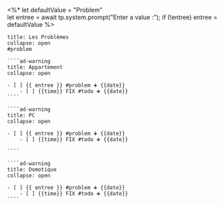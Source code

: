  <%*
let defaultValue = "Problem"  
let entree = await tp.system.prompt("Enter a value :");
if (!entree) entree = defaultValue
%>

`````ad-danger
title: Les Problèmes
collapse: open
#problem

````ad-warning
title: Appartement
collapse: open

- [ ] {{ entree }} #problem ➕ {{date}}  
	- [ ] {{time}} FIX #todo ➕ {{date}}  
````

````ad-warning
title: PC
collapse: open

- [ ] {{ entree }} #problem ➕ {{date}}  
	- [ ] {{time}} FIX #todo ➕ {{date}}  

````

````ad-warning
title: Domotique
collapse: open

- [ ] {{ entree }} #problem ➕ {{date}}  
	- [ ] {{time}} FIX #todo ➕ {{date}}  
````

`````
